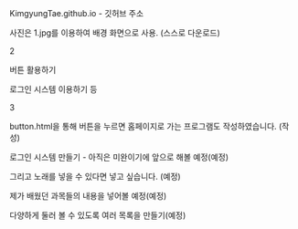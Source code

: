 KimgyungTae.github.io - 깃허브 주소

사진은 1.jpg를 이용하여 배경 화면으로 사용. (스스로 다운로드)

2

버튼 활용하기

로그인 시스템 이용하기 등

3

button.html을 통해 버튼을 누르면 홈페이지로 가는 프로그램도 작성하였습니다. (작성)

로그인 시스템 만들기 - 아직은 미완이기에 앞으로 해볼 예정(예정)

그리고 노래를 넣을 수 있다면 넣고 싶습니다. (예정)

제가 배웠던 과목들의 내용을 넣어볼 예정(예정)

다양하게 둘러 볼 수 있도록 여러 목록을 만들기(예정)
